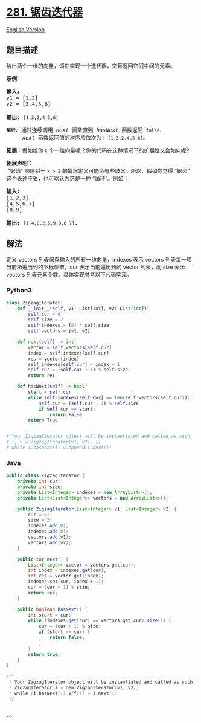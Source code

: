 # [281. 锯齿迭代器](https://leetcode-cn.com/problems/zigzag-iterator)

[English Version](https://github.com/yanglr/leetcode-ac/blob/master/assets/0200-0299/0281.Zigzag%20Iterator/README_EN.md)

## 题目描述

<!-- 这里写题目描述 -->

<p>给出两个一维的向量，请你实现一个迭代器，交替返回它们中间的元素。</p>

<p><strong>示例:</strong></p>

<pre><strong>输入:</strong>
v1 = [1,2]
v2 = [3,4,5,6] 

<strong>输出:</strong> <code>[1,3,2,4,5,6]

<strong>解析:</strong></code>&nbsp;通过连续调用 <em>next</em> 函数直到 <em>hasNext</em> 函数返回 <code>false，</code>
&nbsp;    <em>next</em> 函数返回值的次序应依次为: <code>[1,3,2,4,5,6]。</code></pre>

<p><strong>拓展：</strong>假如给你&nbsp;<code>k</code>&nbsp;个一维向量呢？你的代码在这种情况下的扩展性又会如何呢?</p>

<p><strong>拓展声明：</strong><br>
&nbsp;&ldquo;锯齿&rdquo; 顺序对于&nbsp;<code>k &gt; 2</code>&nbsp;的情况定义可能会有些歧义。所以，假如你觉得 &ldquo;锯齿&rdquo; 这个表述不妥，也可以认为这是一种&nbsp;&ldquo;循环&rdquo;。例如：</p>

<pre><strong>输入:</strong>
[1,2,3]
[4,5,6,7]
[8,9]

<strong>输出: </strong><code>[1,4,8,2,5,9,3,6,7]</code>.
</pre>

## 解法

<!-- 这里可写通用的实现逻辑 -->

定义 vectors 列表保存输入的所有一维向量，indexes 表示 vectors 列表每一项当前所遍历到的下标位置，cur 表示当前遍历到的 vector 列表，而 size 表示 vectors 列表元素个数。具体实现参考以下代码实现。

<!-- tabs:start -->

### **Python3**

<!-- 这里可写当前语言的特殊实现逻辑 -->

```python
class ZigzagIterator:
    def __init__(self, v1: List[int], v2: List[int]):
        self.cur = 0
        self.size = 2
        self.indexes = [0] * self.size
        self.vectors = [v1, v2]

    def next(self) -> int:
        vector = self.vectors[self.cur]
        index = self.indexes[self.cur]
        res = vector[index]
        self.indexes[self.cur] = index + 1
        self.cur = (self.cur + 1) % self.size
        return res

    def hasNext(self) -> bool:
        start = self.cur
        while self.indexes[self.cur] == len(self.vectors[self.cur]):
            self.cur = (self.cur + 1) % self.size
            if self.cur == start:
                return False
        return True


# Your ZigzagIterator object will be instantiated and called as such:
# i, v = ZigzagIterator(v1, v2), []
# while i.hasNext(): v.append(i.next())
```

### **Java**

<!-- 这里可写当前语言的特殊实现逻辑 -->

```java
public class ZigzagIterator {
    private int cur;
    private int size;
    private List<Integer> indexes = new ArrayList<>();
    private List<List<Integer>> vectors = new ArrayList<>();

    public ZigzagIterator(List<Integer> v1, List<Integer> v2) {
        cur = 0;
        size = 2;
        indexes.add(0);
        indexes.add(0);
        vectors.add(v1);
        vectors.add(v2);
    }

    public int next() {
        List<Integer> vector = vectors.get(cur);
        int index = indexes.get(cur);
        int res = vector.get(index);
        indexes.set(cur, index + 1);
        cur = (cur + 1) % size;
        return res;
    }

    public boolean hasNext() {
        int start = cur;
        while (indexes.get(cur) == vectors.get(cur).size()) {
            cur = (cur + 1) % size;
            if (start == cur) {
                return false;
            }
        }
        return true;
    }
}

/**
 * Your ZigzagIterator object will be instantiated and called as such:
 * ZigzagIterator i = new ZigzagIterator(v1, v2);
 * while (i.hasNext()) v[f()] = i.next();
 */
```

### **...**

```

```

<!-- tabs:end -->
